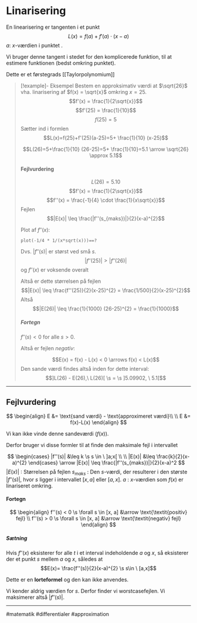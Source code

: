 # Linarisering
En linearisering er tangenten i et punkt
$$L(x) = f(a)+f'(a) \cdot (x-a)$$
$a$: $x$-værdien i punktet .

Vi bruger denne tangent i stedet for den komplicerede funktion, til at estimere funktionen (bedst omkring punktet).

Dette er et førstegrads [[Taylorpolynomium]]

>[!example]- Eksempel
>Bestem en approksimativ værdi at $\sqrt{26}$ vha. linarisering af $f(x) = \sqrt{x}$ omkring $x=25$.
>$$f'(x) = \frac{1}{2\sqrt{x}}$$
>$$f'(25) = \frac{1}{10}$$
>$$f(25)=5$$
>Sætter ind i formlen
>$$L(x)=f(25)+f'(25)(a-25)=5+ \frac{1}{10} (x-25)$$
>
>$$L(26)=5+\frac{1}{10} (26-25)=5+ \frac{1}{10}=5.1 \arrow \sqrt{26} \approx 5.1$$
>
>#### Fejlvurdering
>
>$$L(26) = 5.10$$
>$$f'(x) = \frac{1}{2\sqrt{x}}$$
>$$f''(x) = \frac{-1}{4} \cdot \frac{1}{x\sqrt{x}}$$
>Fejlen
>$$|E(x)| \leq \frac{|f''(s_{maks})|}{2}(x-a)^{2}$$
>
>Plot af $f''(x)$:
>```mathpad
>plot(-1/4 * 1/(x*sqrt(x)))==?
>```
>
>Dvs. $|f''(s)|$ er størst ved små $s$.
>$$|f''(25)| > |f''(26)|$$
>og $f''(x)$ er voksende overalt
>
>Altså er dette størrelsen på fejlen
>$$|E(x)| \leq \frac{f''(25)}{2}(x-25)^{2} = \frac{1/500}{2}(x-25)^{2}$$
>Altså
>$$|E(26)| \leq \frac{1}{1000} (26-25)^{2} = \frac{1}{1000}$$
>##### Fortegn
>
>$f''(s) < 0$ for alle $s>0$.
>
>Altså er fejlen *negativ*:
>
>$$E(x) = f(x) - L(x) < 0 \arrows f(x) < L(x)$$
>Den sande værdi findes altså inden for dette interval:
>$$]L(26) - E(26),\  L(26)[ \s = \s ]5.09902, \  5.1[$$
>

---

## Fejlvurdering

$$
\begin{align}
E &= \text{sand værdi} - \text{approximeret værdi}\\ \\
E &= f(x)-L(x)
\end{align}
$$

Vi kan ikke vinde denne sandeværdi ($f(x)$).

Derfor bruger vi disse formler til at finde den maksimale fejl i intervallet

$$
\begin{cases}
|f''(s)| &\leq k \s s \in \  ]a;x[ \\ \\
|E(x)| &\leq \frac{k}{2}(x-a)^{2}
\end{cases} \arrow |E(x)| \leq \frac{|f''(s_{maks})|}{2}(x-a)^2
$$
$|E(x)|$ : Størrelsen på fejlen
$s_{maks}$ : Den $s$-værdi, der resulterer i den største $|f''(s)|$, hvor $s$ ligger i intervallet $[x,a]$ eller $[a,x]$.
$a$ : $x$-værdien som $f(x)$ er linariseret omkring.


#### Fortegn
$$
\begin{align}
f''(s) < 0 \s \forall s \in [x, a] &\arrow \text{\textit{positiv} fejl} \\
f''(s) > 0 \s \forall s \in [x, a] &\arrow \text{\textit{negativ} fejl}
\end{align}
$$

##### Sætning
Hvis $f''(x)$ eksisterer for alle $t$ i et interval indeholdende $a$ og $x$, så eksisterer der et punkt $s$ mellem $a$ og $x$, således at
$$E(x)= \frac{f''(s)}{2}(x-a)^{2} \s s\in \  [a,x]$$

Dette er en **lorteformel** og den kan ikke anvendes.

Vi kender aldrig værdien for $s$. Derfor finder vi worstcasefejlen. Vi maksimerer altså $|f''(s)|$.


---
#matematik #differentialer #approximation
